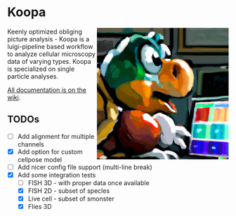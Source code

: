 # Koopa

<img src="./logo.png" width="300px" align="right" alt="Logo of koopa.">

Keenly optimized obliging picture analysis - Koopa is a luigi-pipeline based workflow to analyze cellular microscopy data of varying types. Koopa is specialized on single particle analyses.

[All documentation is on the wiki](https://github.com/BBQuercus/koopa/wiki).

## TODOs

* [ ] Add alignment for multiple channels
* [x] Add option for custom cellpose model
* [ ] Add nicer config file support (multi-line break)
* [x] Add some integration tests
  * [ ] FISH 3D - with proper data once available
  * [x] FISH 2D - subset of specles
  * [x] Live cell - subset of smonster
  * [x] Flies 3D
